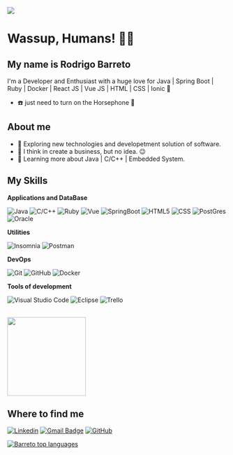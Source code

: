 ![](https://komarev.com/ghpvc/?username=rodrigo1408&color=006bed)

<h1>Wassup, Humans! 🖖🏽 </h1>  

## My name is Rodrigo Barreto
  I'm a Developer and Enthusiast with a huge love for Java | Spring Boot | Ruby | Docker | React JS | Vue JS | HTML | CSS | Ionic 🚀 

- :telephone: just need to turn on the Horsephone 🐎

## About me

- 🤔 Exploring new technologies and developetment solution of software.
- 💼 I think in create a business, but no idea. 😉
- 🌱 Learning more about Java | C/C++ | Embedded System.

## My Skills

**Applications and DataBase**

![Java](https://img.shields.io/badge/Java-ED8B00?style=flat&logo=openjdk&logoColor=white)
![C/C++](https://img.shields.io/badge/-C/C++-333333?style=flat&logo=C%2B%2B&logoColor=00599C)
![Ruby](https://img.shields.io/badge/Ruby_on_Rails-CC0000?style=flat&logo=ruby-on-rails&logoColor=white)
![Vue](https://img.shields.io/badge/Vue.js-35495E?style=flat&logo=vuedotjs&logoColor=4FC08D)
![SpringBoot](https://img.shields.io/badge/SpringBoot-6DB33F?style=flat-square&logo=Spring&logoColor=white)
![HTML5](https://img.shields.io/badge/-HTML5-333333?style=flat&logo=HTML5)
![CSS](https://img.shields.io/badge/-CSS-333333?style=flat&logo=CSS3&logoColor=1572B6)
![PostGres](https://img.shields.io/badge/postgresql-4169e1?style=flat&logo=postgresql&logoColor=white)
![Oracle](https://img.shields.io/badge/Oracle-F80000?style=flat&logo=Oracle&logoColor=white)

**Utilities**

![Insomnia](https://img.shields.io/badge/-Insomnia-333333?style=flat&logo=insomnia)
![Postman](https://img.shields.io/badge/-Postman-333333?style=flat&logo=postman)

**DevOps**

![Git](https://img.shields.io/badge/-Git-333333?style=flat&logo=git)
![GitHub](https://img.shields.io/badge/-GitHub-333333?style=flat&logo=github)
![Docker](https://img.shields.io/badge/-Docker-333333?style=flat&logo=docker) 

**Tools of development**

![Visual Studio Code](https://img.shields.io/badge/Visual%20Studio%20Code-007ACC?style-flat&logo=visualstudiocode&logoColor=fff)
![Eclipse](https://img.shields.io/badge/-Eclipse-333333?style=flat&logo=eclipse-ide&logoColor=2C2255)
![Trello](https://img.shields.io/badge/-Trello-333333?style=flat&logo=trello&logoColor=007ACC)

<br/>

<a href="(https://github.com/rodrigo1408/rodrigo1408)" title="Perfil Rodrigo">
  <img height="180em" src="https://github-readme-stats.vercel.app/api?username=rodrigo1408&theme=dracula&show_icons=true" />
</a>

## Where to find me

[![Linkedin](https://img.shields.io/badge/-Rodrigo-blue?style=flat-square&logo=Linkedin&logoColor=white&link=https://www.linkedin.com/in/rodrigo-barreto-2b1ba6129/)](https://www.linkedin.com/in/rodrigo-barreto-2b1ba6129/)
[![Gmail Badge](https://img.shields.io/badge/-rodrigobarreto744@email.com-006bed?style=flat-square&logo=Gmail&logoColor=white&link=mailto:rodrigobarreto744@gmail.com)](mailto:rodrigobarreto744@gmail.com)
[![GitHub](https://img.shields.io/github/followers/rodrigo1408?label=follow&style=social)](https://github.com/rodrigo1408)
<div align="left">
  
[![Barreto top languages](https://github-readme-stats.vercel.app/api/top-langs/?username=rodrigo1408&theme=dark)](https://github.com/anuraghazra/github-readme-stats) 
</div>



